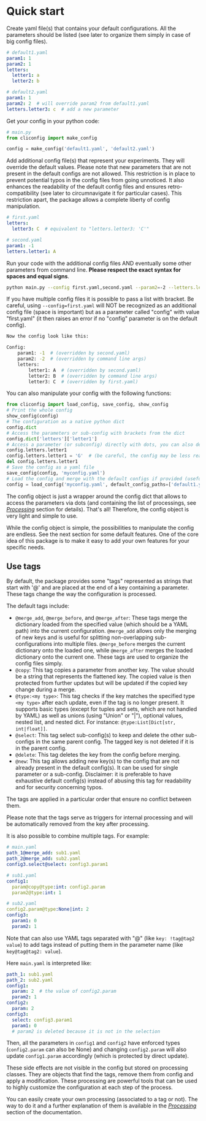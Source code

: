 # Quick start

Create yaml file(s) that contains your default configurations. All the parameters
should be listed (see later to organize them simply in case of big config files).

```yaml
# default1.yaml
param1: 1
param2: 1
letters:
  letter1: a
  letter2: b

# default2.yaml
param1: 1
param2: 2  # will override param2 from default1.yaml
letters.letter3: c  # add a new parameter
```

Get your config in your python code:

```python
# main.py
from cliconfig import make_config

config = make_config('default1.yaml', 'default2.yaml')
```

Add additional config file(s) that represent your experiments. They will override
the default values. Please note that new parameters that are not present in the
default configs are not allowed. This restriction is in place to prevent potential
typos in the config files from going unnoticed. It also enhances the readability
of the default config files and ensures retro-compatibility (see later to circumnavigate
it for particular cases). This restriction apart, the package allows a complete
liberty of config manipulation.

```yaml
# first.yaml
letters:
  letter3: C  # equivalent to "letters.letter3: 'C'"

# second.yaml
param1: -1
letters.letter1: A
```

Run your code with the additional config files AND eventually some other parameters
from command line. **Please respect the exact syntax for spaces and equal signs**.

```bash
python main.py --config first.yaml,second.yaml --param2=-2 --letters.letter2='B'
```

If you have multiple config files it is possible to pass a list with bracket.
Be careful, using ``--config=first.yaml`` will NOT be recognized as an additional config
file (space is important) but as a parameter called "config" with value "first.yaml"
(it then raises an error if no "config" parameter is on the default config).

```bash
Now the config look like this:

Config:
    param1: -1  # (overridden by second.yaml)
    param2: -2  # (overridden by command line args)
    letters:
        letter1: A  # (overridden by second.yaml)
        letter2: B  # (overridden by command line args)
        letter3: C  # (overridden by first.yaml)
```

You can also manipulate your config with the following functions:

```python
from cliconfig import load_config, save_config, show_config
# Print the whole config
show_config(config)
# The configuration as a native python dict
config.dict
# Access the parameters or sub-config with brackets from the dict
config.dict['letters']['letter1']
# Access a parameter (or subconfig) directly with dots, you can also delete or set new values
config.letters.letter1
config.letters.letter1 = 'G'  # (be careful, the config may be less readable if you do that in the code)
del config.letters.letter1
# Save the config as a yaml file
save_config(config, 'myconfig.yaml')
# Load the config and merge with the default configs if provided (useful if default configs were updated)
config = load_config('myconfig.yaml', default_config_paths=['default1.yaml', 'default2.yaml'])
```

The config object is just a wrapper around the config dict that allows to access the parameters
via dots (and containing the list of processings, see
[*Processing*](https://cliconfig.readthedocs.io/en/latest/processing.html)
section for details). That's all! Therefore, the config object is
very light and simple to use.

While the config object is simple, the possibilities to manipulate the config are endless.
See the next section for some default features. One of the core idea of this package is
to make it easy to add your own features for your specific needs.

## Use tags

By default, the package provides some "tags" represented as strings that start with
'@' and are placed at the end of a key containing a parameter. These tags change
the way the configuration is processed.

The default tags include:

* `@merge_add`, `@merge_before`, and `@merge_after`: These tags merge the dictionary
  loaded from the specified value (which should be a YAML path) into the current
  configuration. `@merge_add` allows only the merging of new keys and is useful for
  splitting non-overlapping sub-configurations into multiple files. `@merge_before` merges
  the current dictionary onto the loaded one, while `@merge_after` merges the loaded
  dictionary onto the current one. These tags are used to organize the config files simply.
* `@copy`: This tag copies a parameter from another key. The value should be a string
  that represents the flattened key. The copied value is then protected from further
  updates but will be updated if the copied key change during a merge.
* `@type:<my type>`: This tag checks if the key matches the specified type `<my type>`
  after each update, even if the tag is no longer present. It supports basic types
  (except for tuples and sets, which are not handled by YAML) as well as unions
  (using "Union" or "|"), optional values, nested list, and nested dict.
  For instance: `@type:List[Dict[str, int|float]]`.
* `@select`: This tag select sub-config(s) to keep and delete the other
  sub-configs in the same parent config. The tagged key is not deleted if it is
  in the parent config.
* `@delete`: This tag deletes the key from the config before merging.
* `@new`: This tag allows adding new key(s) to the config that are not already
  present in the default config(s). It can be used for single parameter or a
  sub-config. Disclaimer: it is preferable to have exhaustive default config(s)
  instead of abusing this tag for readability and for security concerning typos.

The tags are applied in a particular order that ensure no conflict between them.

Please note that the tags serve as triggers for internal processing and will be
automatically removed from the key after processing.

It is also possible to combine multiple tags. For example:

```yaml
# main.yaml
path_1@merge_add: sub1.yaml
path_2@merge_add: sub2.yaml
config3.select@select: config3.param1

# sub1.yaml
config1:
  param@copy@type:int: config2.param
  param2@type:int: 1

# sub2.yaml
config2.param@type:None|int: 2
config3:
  param1: 0
  param2: 1
```

Note that can also use YAML tags separated with "@" (like `key: !tag@tag2 value`)
to add tags instead of putting them in the parameter name (like `key@tag@tag2: value`).

Here `main.yaml` is interpreted like:

```yaml
path_1: sub1.yaml
path_2: sub2.yaml
config1:
  param: 2  # the value of config2.param
  param2: 1
config2:
  param: 2
config3:
  select: config3.param1
  param1: 0
  # param2 is deleted because it is not in the selection
```

Then, all the parameters in `config1` and `config2` have enforced types
(`config2.param` can also be None) and changing `config2.param` will also update
`config1.param` accordingly (which is protected by direct update).

These side effects are not visible in the config but stored on processing classes.
They are objects that find the tags, remove them from config and apply a modification.
These processing are powerful tools that can be used to highly customize the
configuration at each step of the process.

You can easily create your own processing (associated to a tag or not).
The way to do it and a further explanation of them is available in the
[*Processing*](https://cliconfig.readthedocs.io/en/latest/processing.html) section
of the documentation.

